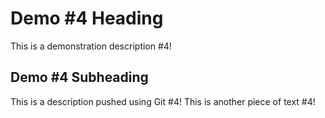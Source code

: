 # Demo #4 Heading

This is a demonstration description #4!

## Demo #4 Subheading

This is a description pushed using Git #4!
This is another piece of text #4!